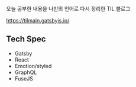 오늘 공부한 내용을 나만의 언어로 다시 정리한 TIL 블로그

https://tilmain.gatsbyjs.io/

## Tech Spec
- Gatsby
- React
- Emotion/styled
- GraphQL
- FuseJS

